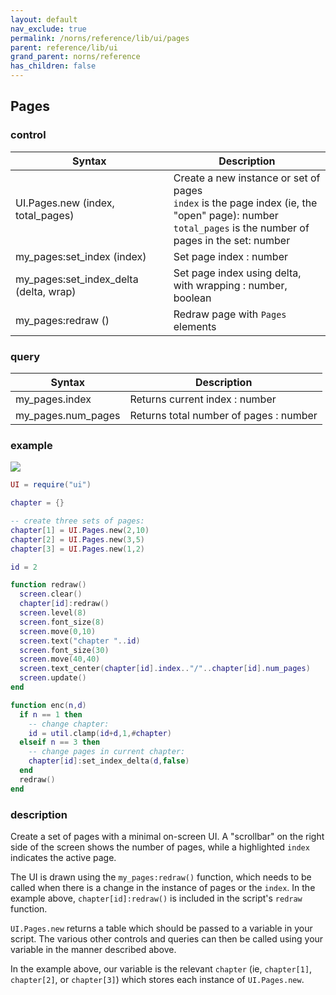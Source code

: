 ```yaml
---
layout: default
nav_exclude: true
permalink: /norns/reference/lib/ui/pages
parent: reference/lib/ui
grand_parent: norns/reference
has_children: false
---
```


## Pages

### control

| Syntax                                 | Description                                                                                                                                                    |
| -------------------------------------- | -------------------------------------------------------------------------------------------------------------------------------------------------------------- |
| UI.Pages.new (index, total_pages)      | Create a new instance or set of pages <br> `index` is the page index (ie, the "open" page): number <br>`total_pages` is the number of pages in the set: number |
| my_pages:set_index (index)             | Set page index : number                                                                                                                                        |
| my_pages:set_index_delta (delta, wrap) | Set page index using delta, with wrapping : number, boolean                                                                                                    |
| my_pages:redraw ()                     | Redraw page with `Pages` elements                                                                                                                              |

### query

| Syntax             | Description                            |
| ------------------ | -------------------------------------- |
| my_pages.index     | Returns current index : number         |
| my_pages.num_pages | Returns total number of pages : number |

### example

![](../../../image/reference-images/pagesexample.gif)

```lua
UI = require("ui")

chapter = {}

-- create three sets of pages:
chapter[1] = UI.Pages.new(2,10)
chapter[2] = UI.Pages.new(3,5)
chapter[3] = UI.Pages.new(1,2)

id = 2

function redraw()
  screen.clear()
  chapter[id]:redraw()
  screen.level(8)
  screen.font_size(8)
  screen.move(0,10)
  screen.text("chapter "..id)
  screen.font_size(30)
  screen.move(40,40)
  screen.text_center(chapter[id].index.."/"..chapter[id].num_pages)
  screen.update()
end

function enc(n,d)
  if n == 1 then
    -- change chapter:
    id = util.clamp(id+d,1,#chapter)
  elseif n == 3 then
    -- change pages in current chapter:
    chapter[id]:set_index_delta(d,false)
  end
  redraw()
end
```

### description

Create a set of pages with a minimal on-screen UI. A "scrollbar" on the right side of the screen shows the number of pages, while a highlighted `index` indicates the active page. 

The UI is drawn using the `my_pages:redraw()` function, which needs to be called when there is a change in the instance of pages or the `index`. In the example above, `chapter[id]:redraw()` is included in the script's `redraw` function.

`UI.Pages.new` returns a table which should be passed to a variable in your script. The various other controls and queries can then be called using your variable in the manner described above. 

In the example above, our variable is the relevant `chapter` (ie, `chapter[1]`, `chapter[2]`, or `chapter[3]`) which stores each instance of `UI.Pages.new`.
